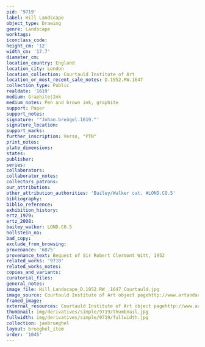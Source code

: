 ```yaml
---
pid: '9719'
label: Hill Landscape
object_type: Drawing
genre: Landscape
worktags:
iconclass_code:
height_cm: '12'
width_cm: '17.7'
diameter_cm:
location_country: England
location_city: London
location_collection: Courtauld Institute of Art
location_or_most_recent_sale_notes: D.1952.RW.1647
collection_type: Public
realdate: '1619'
medium: Graphite|Ink
medium_notes: Pen and brown ink, graphite
support: Paper
support_notes:
signature: '"Johan.breûgel.1619."'
signature_location:
support_marks:
further_inscription: Verso, "PTN"
print_notes:
plate_dimensions:
states:
publisher:
series:
collaborators:
collaborator_notes:
collectors_patrons:
our_attribution:
other_attribution_authorities: 'Bailey/Walker cat. #LOND.CO.5'
bibliography:
biblio_reference:
exhibition_history:
ertz_1979:
ertz_2008:
bailey_walker: LOND.CO.5
hollstein_no:
bad_copy:
exclude_from_browsing:
provenance: '6875'
provenance_text: Bequest of Sir Robert Clermont Witt, 1952
related_works: '9710'
related_works_notes:
copies_and_variants:
curatorial_files:
general_notes:
image_file: Hill_Landscape_D.1952.RW_.1647_Courtauld.jpg
image_source: Courtauld Institute of Art object pagehttp://www.artandarchitecture.org.uk/images/gallery/6ba0b705.html
framed_image:
external_resources: Courtauld Institute of Art object pagehttp://www.artandarchitecture.org.uk/images/gallery/6ba0b705.html
thumbnail: img/derivatives/simple/9719/thumbnail.jpg
fullwidth: img/derivatives/simple/9719/fullwidth.jpg
collection: janbrueghel
layout: brueghel_item
order: '1045'
---
```

